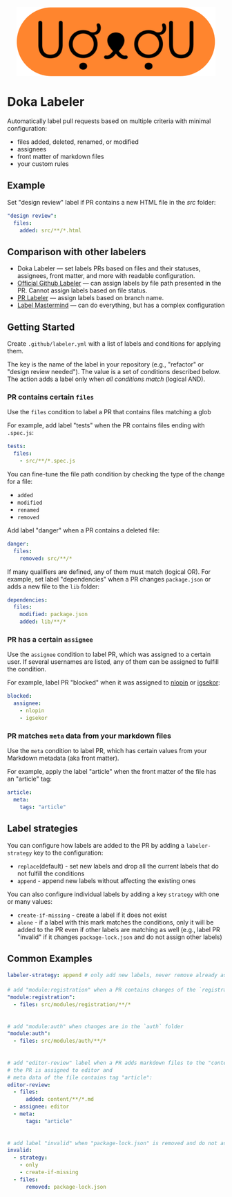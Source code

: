 <div align="center">
  <img src="img/logo.png" width="460" height="160" alt="Dog in glasses" />
</div>

# Doka Labeler

Automatically label pull requests based on multiple criteria with minimal configuration:
* files added, deleted, renamed, or modified
* assignees
* front matter of markdown files
* your custom rules

## Example

Set "design review" label if PR contains a new HTML file in the _src_ folder:

```yml
"design review":
  files:
    added: src/**/*.html
```

## Comparison with other labelers

- Doka Labeler — set labels PRs based on files and their statuses, assignees, front matter, and more with readable configuration.
- [Official Github Labeler](https://github.com/marketplace/actions/labeler) — can assign labels by file path presented in the PR. Cannot assign labels based on file status.
- [PR Labeler](https://github.com/marketplace/actions/pr-labeler) — assign labels based on branch name.
- [Label Mastermind](https://github.com/marketplace/actions/label-mastermind) — can do everything, but has a complex configuration


## Getting Started

Create `.github/labeler.yml` with a list of labels and conditions for applying them.

The key is the name of the label in your repository (e.g., "refactor" or "design review needed"). The value is a set of conditions described below. The action adds a label only when _all conditions match_ (logical AND).

### PR contains certain `files`

Use the `files` condition to label a PR that contains files matching a glob

For example, add label "tests" when the PR contains files ending with `.spec.js`:

```yml
tests:
  files:
    - src/**/*.spec.js
```

You can fine-tune the file path condition by checking the type of the change for a file:
* `added`
* `modified`
* `renamed`
* `removed`

Add label "danger" when a PR contains a deleted file:

```yml
danger:
  files:
    removed: src/**/*
```

If many qualifiers are defined, any of them must match (logical OR). For example, set label "dependencies" when a PR changes
`package.json` or adds a new file to the `lib` folder:

```yml
dependencies:
  files:
    modified: package.json
    added: lib/**/*
```

### PR has a certain `assignee`

Use the `assignee` condition to label PR, which was assigned to a certain user.
If several usernames are listed, any of them can be assigned to fulfill the condition.

For example, label PR "blocked" when it was assigned to [nlopin](https://github.com/nlopin) or [igsekor](https://github.com/igsekor):

```yml
blocked:
  assignee:
    - nlopin
    - igsekor
```

### PR matches `meta` data from your markdown files

Use the `meta` condition to label PR, which has certain values from your Markdown metadata (aka front matter).

For example, apply the label "article" when the front matter of the file has an "article" tag:

```yml
article:
  meta:
    tags: "article"
```

## Label strategies

You can configure how labels are added to the PR by adding a `labeler-strategy` key to the configuration:

- `replace`(default) - set new labels and drop all the current labels that do not fulfill the conditions
- `append` - append new labels without affecting the existing ones

You can also configure individual labels by adding a key `strategy` with one or many values:

- `create-if-missing` - create a label if it does not exist
- `alone` - if a label with this mark matches the conditions, only it will be added to the PR even if other labels are matching as well (e.g., label PR "invalid" if it changes `package-lock.json` and do not assign other labels)

## Common Examples

```yml
labeler-strategy: append # only add new labels, never remove already assigned

# add "module:registration" when a PR contains changes of the `registration` folder
"module:registration":
  - files: src/modules/registration/**/*


# add "module:auth" when changes are in the `auth` folder
"module:auth":
  - files: src/modules/auth/**/*


# add "editor-review" label when a PR adds markdown files to the "content" folder,
# the PR is assigned to editor and
# meta data of the file contains tag "article":
editor-review:
  - files:
      added: content/**/*.md
  - assignee: editor
  - meta:
      tags: "article"


# add label "invalid" when "package-lock.json" is removed and do not assign other labels:
invalid:
  - strategy:
    - only
    - create-if-missing
  - files:
      removed: package-lock.json
```

